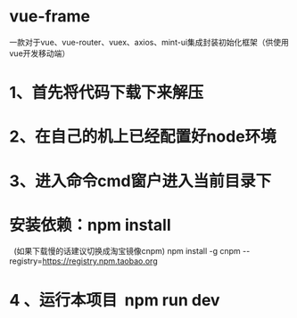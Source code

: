 # vue-frame
一款对于vue、vue-router、vuex、axios、mint-ui集成封装初始化框架（供使用vue开发移动端）

# 1、首先将代码下载下来解压
# 2、在自己的机上已经配置好node环境
# 3、进入命令cmd窗户进入当前目录下
# 安装依赖：npm install    
   (如果下载慢的话建议切换成淘宝镜像cnpm)
   npm install -g cnpm --registry=https://registry.npm.taobao.org
# 4 、运行本项目  npm run dev 


